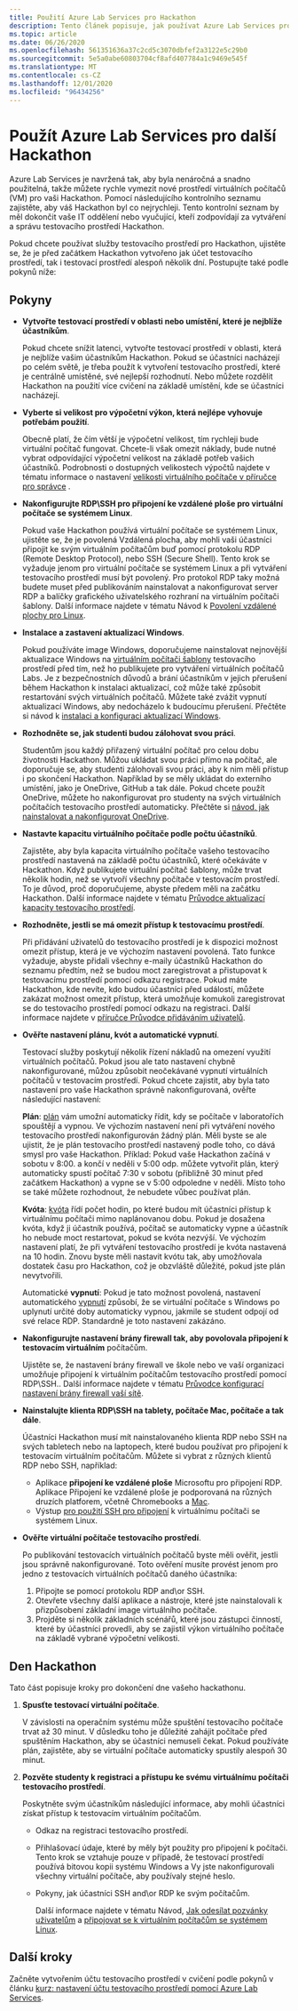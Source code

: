 ```yaml
---
title: Použití Azure Lab Services pro Hackathon
description: Tento článek popisuje, jak používat Azure Lab Services pro vytváření testovacích prostředí, která můžete použít ke spuštění hackathony.
ms.topic: article
ms.date: 06/26/2020
ms.openlocfilehash: 561351636a37c2cd5c3070dbfef2a3122e5c29b0
ms.sourcegitcommit: 5e5a0abe60803704cf8afd407784a1c9469e545f
ms.translationtype: MT
ms.contentlocale: cs-CZ
ms.lasthandoff: 12/01/2020
ms.locfileid: "96434256"
---
```

# <a name="use-azure-lab-services-for-your-next-hackathon"></a>Použít Azure Lab Services pro další Hackathon
Azure Lab Services je navržená tak, aby byla nenáročná a snadno použitelná, takže můžete rychle vymezit nové prostředí virtuálních počítačů (VM) pro vaši Hackathon.  Pomocí následujícího kontrolního seznamu zajistěte, aby váš Hackathon byl co nejrychleji. Tento kontrolní seznam by měl dokončit vaše IT oddělení nebo vyučující, kteří zodpovídají za vytváření a správu testovacího prostředí Hackathon. 

Pokud chcete používat služby testovacího prostředí pro Hackathon, ujistěte se, že je před začátkem Hackathon vytvořeno jak účet testovacího prostředí, tak i testovací prostředí alespoň několik dní. Postupujte také podle pokynů níže:

## <a name="guidance"></a>Pokyny

- **Vytvořte testovací prostředí v oblasti nebo umístění, které je nejblíže účastníkům**. 

    Pokud chcete snížit latenci, vytvořte testovací prostředí v oblasti, která je nejblíže vašim účastníkům Hackathon.  Pokud se účastníci nacházejí po celém světě, je třeba použít k vytvoření testovacího prostředí, které je centrálně umístěné, své nejlepší rozhodnutí.  Nebo můžete rozdělit Hackathon na použití více cvičení na základě umístění, kde se účastníci nacházejí.
- **Vyberte si velikost pro výpočetní výkon, která nejlépe vyhovuje potřebám použití**.

    Obecně platí, že čím větší je výpočetní velikost, tím rychleji bude virtuální počítač fungovat. Chcete-li však omezit náklady, bude nutné vybrat odpovídající výpočetní velikost na základě potřeb vašich účastníků. Podrobnosti o dostupných velikostech výpočtů najdete v tématu informace o nastavení [velikosti virtuálního počítače v příručce pro správce](administrator-guide.md#vm-sizing) .
- **Nakonfigurujte RDP\SSH pro připojení ke vzdálené ploše pro virtuální počítače se systémem Linux**.

    Pokud vaše Hackathon používá virtuální počítače se systémem Linux, ujistěte se, že je povolená Vzdálená plocha, aby mohli vaši účastníci připojit ke svým virtuálním počítačům buď pomocí protokolu RDP (Remote Desktop Protocol), nebo SSH (Secure Shell). Tento krok se vyžaduje jenom pro virtuální počítače se systémem Linux a při vytváření testovacího prostředí musí být povolený. Pro protokol RDP taky možná budete muset před publikováním nainstalovat a nakonfigurovat server RDP a balíčky grafického uživatelského rozhraní na virtuálním počítači šablony.  Další informace najdete v tématu Návod k [Povolení vzdálené plochy pro Linux](how-to-enable-remote-desktop-linux.md).

- **Instalace a zastavení aktualizací Windows**. 

    Pokud používáte image Windows, doporučujeme nainstalovat nejnovější aktualizace Windows na [virtuálním počítači šablony](how-to-create-manage-template.md) testovacího prostředí před tím, než ho publikujete pro vytváření virtuálních počítačů Labs. Je z bezpečnostních důvodů a brání účastníkům v jejich přerušení během Hackathon k instalaci aktualizací, což může také způsobit restartování svých virtuálních počítačů. Můžete také zvážit vypnutí aktualizací Windows, aby nedocházelo k budoucímu přerušení. Přečtěte si návod k [instalaci a konfiguraci aktualizací Windows](how-to-prepare-windows-template.md#install-and-configure-updates).
- **Rozhodněte se, jak studenti budou zálohovat svou práci**. 

    Studentům jsou každý přiřazený virtuální počítač pro celou dobu životnosti Hackathon. Můžou ukládat svou práci přímo na počítač, ale doporučuje se, aby studenti zálohovali svou práci, aby k nim měli přístup i po skončení Hackathon. Například by se měly ukládat do externího umístění, jako je OneDrive, GitHub a tak dále. Pokud chcete použít OneDrive, můžete ho nakonfigurovat pro studenty na svých virtuálních počítačích testovacího prostředí automaticky. Přečtěte si [návod, jak nainstalovat a nakonfigurovat OneDrive](how-to-prepare-windows-template.md#install-and-configure-onedrive).
- **Nastavte kapacitu virtuálního počítače podle počtu účastníků**. 

    Zajistěte, aby byla kapacita virtuálního počítače vašeho testovacího prostředí nastavená na základě počtu účastníků, které očekáváte v Hackathon. Když publikujete virtuální počítač šablony, může trvat několik hodin, než se vytvoří všechny počítače v testovacím prostředí. To je důvod, proč doporučujeme, abyste předem měli na začátku Hackathon. Další informace najdete v tématu [Průvodce aktualizací kapacity testovacího prostředí](how-to-set-virtual-machine-passwords.md#update-the-lab-capacity).

- **Rozhodněte, jestli se má omezit přístup k testovacímu prostředí**. 

    Při přidávání uživatelů do testovacího prostředí je k dispozici možnost omezit přístup, která je ve výchozím nastavení povolená. Tato funkce vyžaduje, abyste přidali všechny e-maily účastníků Hackathon do seznamu předtím, než se budou moct zaregistrovat a přistupovat k testovacímu prostředí pomocí odkazu registrace. Pokud máte Hackathon, kde nevíte, kdo budou účastníci před událostí, můžete zakázat možnost omezit přístup, která umožňuje komukoli zaregistrovat se do testovacího prostředí pomocí odkazu na registraci. Další informace najdete v [příručce Průvodce přidáváním uživatelů](how-to-configure-student-usage.md#add-users-to-a-lab).

- **Ověřte nastavení plánu, kvót a automatické vypnutí**. 

    Testovací služby poskytují několik řízení nákladů na omezení využití virtuálních počítačů. Pokud jsou ale tato nastavení chybně nakonfigurované, můžou způsobit neočekávané vypnutí virtuálních počítačů v testovacím prostředí. Pokud chcete zajistit, aby byla tato nastavení pro vaše Hackathon správně nakonfigurovaná, ověřte následující nastavení:

    **Plán**: [plán](how-to-create-schedules.md) vám umožní automaticky řídit, kdy se počítače v laboratořích spouštějí a vypnou. Ve výchozím nastavení není při vytváření nového testovacího prostředí nakonfigurován žádný plán. Měli byste se ale ujistit, že je plán testovacího prostředí nastavený podle toho, co dává smysl pro vaše Hackathon.  Příklad: Pokud vaše Hackathon začíná v sobotu v 8:00. a končí v neděli v 5:00 odp. můžete vytvořit plán, který automaticky spustí počítač 7:30 v sobotu (přibližně 30 minut před začátkem Hackathon) a vypne se v 5:00 odpoledne v neděli. Místo toho se také můžete rozhodnout, že nebudete vůbec používat plán.

    **Kvóta**: [kvóta](how-to-configure-student-usage.md#set-quotas-for-users) řídí počet hodin, po které budou mít účastníci přístup k virtuálnímu počítači mimo naplánovanou dobu. Pokud je dosažena kvóta, když ji účastník používá, počítač se automaticky vypne a účastník ho nebude moct restartovat, pokud se kvóta nezvýší. Ve výchozím nastavení platí, že při vytváření testovacího prostředí je kvóta nastavená na 10 hodin. Znovu byste měli nastavit kvótu tak, aby umožňovala dostatek času pro Hackathon, což je obzvláště důležité, pokud jste plán nevytvořili.

    Automatické **vypnutí**: Pokud je tato možnost povolená, nastavení automatického [vypnutí](how-to-enable-shutdown-disconnect.md) způsobí, že se virtuální počítače s Windows po uplynutí určité doby automaticky vypnou, jakmile se student odpojí od své relace RDP. Standardně je toto nastavení zakázáno.

- **Nakonfigurujte nastavení brány firewall tak, aby povolovala připojení k testovacím virtuálním** počítačům. 

    Ujistěte se, že nastavení brány firewall ve škole nebo ve vaší organizaci umožňuje připojení k virtuálním počítačům testovacího prostředí pomocí RDP\SSH.. Další informace najdete v tématu [Průvodce konfigurací nastavení brány firewall vaší sítě](how-to-configure-firewall-settings.md).

- **Nainstalujte klienta RDP\SSH na tablety, počítače Mac, počítače a tak dále**.

    Účastníci Hackathon musí mít nainstalovaného klienta RDP nebo SSH na svých tabletech nebo na laptopech, které budou používat pro připojení k testovacím virtuálním počítačům. Můžete si vybrat z různých klientů RDP nebo SSH, například:

    - Aplikace **připojení ke vzdálené ploše** Microsoftu pro připojení RDP. Aplikace Připojení ke vzdálené ploše je podporovaná na různých druzích platforem, včetně Chromebooks a [Mac](https://techcommunity.microsoft.com/t5/azure-lab-services/connecting-to-azure-lab-services-environments-on-your-macos/ba-p/1290162).
    - Výstup [pro použití SSH pro připojení](https://techcommunity.microsoft.com/t5/azure-lab-services/connecting-to-azure-lab-services-environments-on-your-macos/ba-p/1290162) k virtuálnímu počítači se systémem Linux.
- **Ověřte virtuální počítače testovacího prostředí**. 

    Po publikování testovacích virtuálních počítačů byste měli ověřit, jestli jsou správně nakonfigurované. Toto ověření musíte provést jenom pro jedno z testovacích virtuálních počítačů daného účastníka:

    1. Připojte se pomocí protokolu RDP and\or SSH.
    2. Otevřete všechny další aplikace a nástroje, které jste nainstalovali k přizpůsobení základní image virtuálního počítače.
    3. Projděte si několik základních scénářů, které jsou zástupci činností, které by účastníci provedli, aby se zajistil výkon virtuálního počítače na základě vybrané výpočetní velikosti.

## <a name="on-the-day-of-hackathon"></a>Den Hackathon
Tato část popisuje kroky pro dokončení dne vašeho hackathonu.

1. **Spusťte testovací virtuální počítače**.

    V závislosti na operačním systému může spuštění testovacího počítače trvat až 30 minut. V důsledku toho je důležité zahájit počítače před spuštěním Hackathon, aby se účastníci nemuseli čekat. Pokud používáte plán, zajistěte, aby se virtuální počítače automaticky spustily alespoň 30 minut.
2. **Pozvěte studenty k registraci a přístupu ke svému virtuálnímu počítači testovacího prostředí**. 

    Poskytněte svým účastníkům následující informace, aby mohli účastníci získat přístup k testovacím virtuálním počítačům. 

    - Odkaz na registraci testovacího prostředí. 
    - Přihlašovací údaje, které by měly být použity pro připojení k počítači. Tento krok se vztahuje pouze v případě, že testovací prostředí používá bitovou kopii systému Windows a Vy jste nakonfigurovali všechny virtuální počítače, aby používaly stejné heslo.
    - Pokyny, jak účastníci SSH and\or RDP ke svým počítačům.

        Další informace najdete v tématu Návod, [Jak odesílat pozvánky uživatelům](how-to-configure-student-usage.md?branch=master#send-invitations-to-users) a [připojovat se k virtuálním počítačům se systémem Linux](how-to-use-remote-desktop-linux-student.md?branch=master). 

## <a name="next-steps"></a>Další kroky
Začněte vytvořením účtu testovacího prostředí v cvičení podle pokynů v článku [kurz: nastavení účtu testovacího prostředí pomocí Azure Lab Services](tutorial-setup-lab-account.md).
